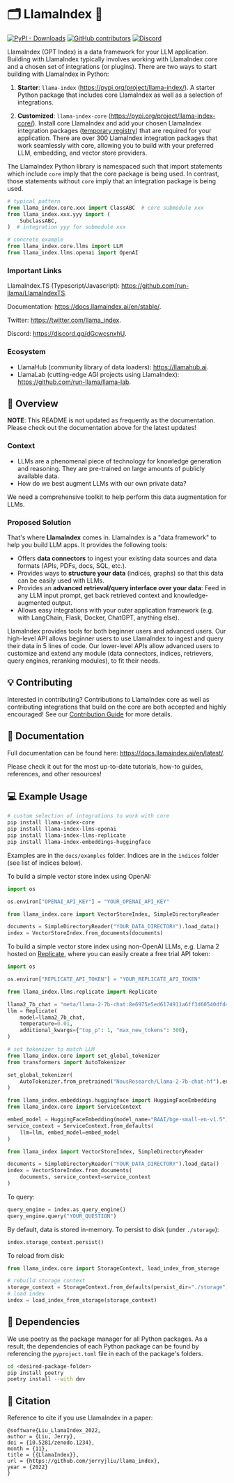 # 🗂️ LlamaIndex 🦙

[![PyPI - Downloads](https://img.shields.io/pypi/dm/llama-index)](https://pypi.org/project/llama-index/)
[![GitHub contributors](https://img.shields.io/github/contributors/jerryjliu/llama_index)](https://github.com/jerryjliu/llama_index/graphs/contributors)
[![Discord](https://img.shields.io/discord/1059199217496772688)](https://discord.gg/dGcwcsnxhU)

LlamaIndex (GPT Index) is a data framework for your LLM application. Building with LlamaIndex typically involves working with LlamaIndex core and a chosen set of integrations (or plugins). There are two ways to start building with LlamaIndex in
Python:

1. **Starter**: `llama-index` (https://pypi.org/project/llama-index/). A starter Python package that includes core LlamaIndex as well as a selection of integrations.

2. **Customized**: `llama-index-core` (https://pypi.org/project/llama-index-core/). Install core LlamaIndex and add your chosen LlamaIndex integration packages ([temporary registry](https://pretty-sodium-5e0.notion.site/ce81b247649a44e4b6b35dfb24af28a6?v=53b3c2ced7bb4c9996b81b83c9f01139))
   that are required for your application. There are over 300 LlamaIndex integration
   packages that work seamlessly with core, allowing you to build with your preferred
   LLM, embedding, and vector store providers.

The LlamaIndex Python library is namespaced such that import statements which
include `core` imply that the core package is being used. In contrast, those
statements without `core` imply that an integration package is being used.

```python
# typical pattern
from llama_index.core.xxx import ClassABC  # core submodule xxx
from llama_index.xxx.yyy import (
    SubclassABC,
)  # integration yyy for submodule xxx

# concrete example
from llama_index.core.llms import LLM
from llama_index.llms.openai import OpenAI
```

### Important Links

LlamaIndex.TS (Typescript/Javascript): https://github.com/run-llama/LlamaIndexTS.

Documentation: https://docs.llamaindex.ai/en/stable/.

Twitter: https://twitter.com/llama_index.

Discord: https://discord.gg/dGcwcsnxhU.

### Ecosystem

- LlamaHub (community library of data loaders): https://llamahub.ai.
- LlamaLab (cutting-edge AGI projects using LlamaIndex): https://github.com/run-llama/llama-lab.

## 🚀 Overview

**NOTE**: This README is not updated as frequently as the documentation. Please check out the documentation above for the latest updates!

### Context

- LLMs are a phenomenal piece of technology for knowledge generation and reasoning. They are pre-trained on large amounts of publicly available data.
- How do we best augment LLMs with our own private data?

We need a comprehensive toolkit to help perform this data augmentation for LLMs.

### Proposed Solution

That's where **LlamaIndex** comes in. LlamaIndex is a "data framework" to help you build LLM apps. It provides the following tools:

- Offers **data connectors** to ingest your existing data sources and data formats (APIs, PDFs, docs, SQL, etc.).
- Provides ways to **structure your data** (indices, graphs) so that this data can be easily used with LLMs.
- Provides an **advanced retrieval/query interface over your data**: Feed in any LLM input prompt, get back retrieved context and knowledge-augmented output.
- Allows easy integrations with your outer application framework (e.g. with LangChain, Flask, Docker, ChatGPT, anything else).

LlamaIndex provides tools for both beginner users and advanced users. Our high-level API allows beginner users to use LlamaIndex to ingest and query their data in
5 lines of code. Our lower-level APIs allow advanced users to customize and extend any module (data connectors, indices, retrievers, query engines, reranking modules),
to fit their needs.

## 💡 Contributing

Interested in contributing? Contributions to LlamaIndex core as well as contributing
integrations that build on the core are both accepted and highly encouraged! See our [Contribution Guide](CONTRIBUTING.md) for more details.

## 📄 Documentation

Full documentation can be found here: https://docs.llamaindex.ai/en/latest/.

Please check it out for the most up-to-date tutorials, how-to guides, references, and other resources!

## 💻 Example Usage

```sh
# custom selection of integrations to work with core
pip install llama-index-core
pip install llama-index-llms-openai
pip install llama-index-llms-replicate
pip install llama-index-embeddings-huggingface
```

Examples are in the `docs/examples` folder. Indices are in the `indices` folder (see list of indices below).

To build a simple vector store index using OpenAI:

```python
import os

os.environ["OPENAI_API_KEY"] = "YOUR_OPENAI_API_KEY"

from llama_index.core import VectorStoreIndex, SimpleDirectoryReader

documents = SimpleDirectoryReader("YOUR_DATA_DIRECTORY").load_data()
index = VectorStoreIndex.from_documents(documents)
```

To build a simple vector store index using non-OpenAI LLMs, e.g. Llama 2 hosted on [Replicate](https://replicate.com/), where you can easily create a free trial API token:

```python
import os

os.environ["REPLICATE_API_TOKEN"] = "YOUR_REPLICATE_API_TOKEN"

from llama_index.llms.replicate import Replicate

llama2_7b_chat = "meta/llama-2-7b-chat:8e6975e5ed6174911a6ff3d60540dfd4844201974602551e10e9e87ab143d81e"
llm = Replicate(
    model=llama2_7b_chat,
    temperature=0.01,
    additional_kwargs={"top_p": 1, "max_new_tokens": 300},
)

# set tokenizer to match LLM
from llama_index.core import set_global_tokenizer
from transformers import AutoTokenizer

set_global_tokenizer(
    AutoTokenizer.from_pretrained("NousResearch/Llama-2-7b-chat-hf").encode
)

from llama_index.embeddings.huggingface import HuggingFaceEmbedding
from llama_index.core import ServiceContext

embed_model = HuggingFaceEmbedding(model_name="BAAI/bge-small-en-v1.5")
service_context = ServiceContext.from_defaults(
    llm=llm, embed_model=embed_model
)

from llama_index import VectorStoreIndex, SimpleDirectoryReader

documents = SimpleDirectoryReader("YOUR_DATA_DIRECTORY").load_data()
index = VectorStoreIndex.from_documents(
    documents, service_context=service_context
)
```

To query:

```python
query_engine = index.as_query_engine()
query_engine.query("YOUR_QUESTION")
```

By default, data is stored in-memory.
To persist to disk (under `./storage`):

```python
index.storage_context.persist()
```

To reload from disk:

```python
from llama_index.core import StorageContext, load_index_from_storage

# rebuild storage context
storage_context = StorageContext.from_defaults(persist_dir="./storage")
# load index
index = load_index_from_storage(storage_context)
```

## 🔧 Dependencies

We use poetry as the package manager for all Python packages. As a result, the
dependencies of each Python package can be found by referencing the `pyproject.toml`
file in each of the package's folders.

```bash
cd <desired-package-folder>
pip install poetry
poetry install --with dev
```

## 📖 Citation

Reference to cite if you use LlamaIndex in a paper:

```
@software{Liu_LlamaIndex_2022,
author = {Liu, Jerry},
doi = {10.5281/zenodo.1234},
month = {11},
title = {{LlamaIndex}},
url = {https://github.com/jerryjliu/llama_index},
year = {2022}
}
```
